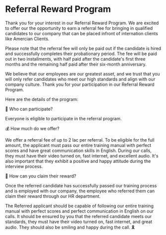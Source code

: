 # Referral Reward Program

Thank you for your interest in our Referral Reward Program. We are excited to offer our the opportunity to earn a referral fee for bringing in qualified candidates to our company that can be placed infront of internation clients like Amercian Clients.

Please note that the referral fee will only be paid out if the candidate is hired and successfully completes their probationary period. The fee will be paid out in two installments, with half paid after the candidate's first three months and the remaining half paid after their six-month anniversary.

We believe that our employees are our greatest asset, and we trust that you will only refer candidates who meet our high standards and align with our company culture. Thank you for your participation in our Referral Reward Program.

Here are the details of the program:

👥 Who can participate?

Everyone is eligible to participate in the referral program.

💰 How much do we offer?

We offer a referral fee of up to 2 lac per referral. To be eligible for the full amount, the applicant must pass our entire training manual with perfect scores and have great communication skills in English. During our calls, they must have their video turned on, fast internet, and excellent audio. It's also important that they exhibit a positive and happy attitude during the interview process.

🤑 How can you claim their reward?

Once the referred candidate has successfully passed our training process and is employed with our company, the employee who referred them can claim their reward through our HR department.

The Referred applicant should be capable of following our entire training manual with perfect scores and perfect communication in English on our calls. It should be ensured by you that the referred candidate meets our standards, they must have their video turned on, fast internet, and great audio. They should also be smiling and happy during the call. 🎗️
